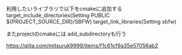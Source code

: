 
利用したいライブラリで以下をcmakeに追加する
target_include_directories(Setting PUBLIC ${PROJECT_SOURCE_DIR}/SBFW)
target_link_libraries(Setting sbfw)

またprojectのcmakeには
add_subdirectoryも行う

https://qiita.com/mitsuruk9999/items/f1c61cf9a35e57056ab2
